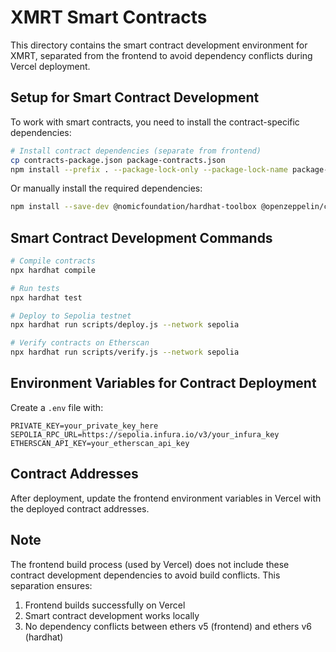 # XMRT Smart Contracts

This directory contains the smart contract development environment for XMRT, separated from the frontend to avoid dependency conflicts during Vercel deployment.

## Setup for Smart Contract Development

To work with smart contracts, you need to install the contract-specific dependencies:

```bash
# Install contract dependencies (separate from frontend)
cp contracts-package.json package-contracts.json
npm install --prefix . --package-lock-only --package-lock-name package-contracts-lock.json --save-dev $(cat contracts-package.json | jq -r '.devDependencies | to_entries[] | "\(.key)@\(.value)"' | tr '\n' ' ')
```

Or manually install the required dependencies:

```bash
npm install --save-dev @nomicfoundation/hardhat-toolbox @openzeppelin/contracts @openzeppelin/hardhat-upgrades hardhat dotenv
```

## Smart Contract Development Commands

```bash
# Compile contracts
npx hardhat compile

# Run tests
npx hardhat test

# Deploy to Sepolia testnet
npx hardhat run scripts/deploy.js --network sepolia

# Verify contracts on Etherscan
npx hardhat run scripts/verify.js --network sepolia
```

## Environment Variables for Contract Deployment

Create a `.env` file with:

```
PRIVATE_KEY=your_private_key_here
SEPOLIA_RPC_URL=https://sepolia.infura.io/v3/your_infura_key
ETHERSCAN_API_KEY=your_etherscan_api_key
```

## Contract Addresses

After deployment, update the frontend environment variables in Vercel with the deployed contract addresses.

## Note

The frontend build process (used by Vercel) does not include these contract development dependencies to avoid build conflicts. This separation ensures:

1. Frontend builds successfully on Vercel
2. Smart contract development works locally
3. No dependency conflicts between ethers v5 (frontend) and ethers v6 (hardhat)

